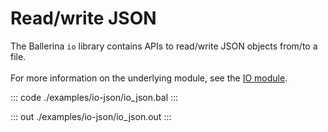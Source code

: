 # Read/write JSON

The Ballerina `io` library contains APIs to read/write JSON objects from/to a file.<br/><br/>
For more information on the underlying module, 
see the [IO module](https://docs.central.ballerina.io/ballerina/io/latest/).

::: code ./examples/io-json/io_json.bal :::

::: out ./examples/io-json/io_json.out :::